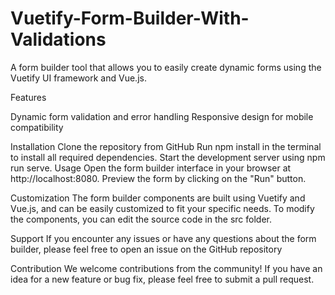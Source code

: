 # Vuetify-Form-Builder-With-Validations

A form builder tool that allows you to easily create dynamic forms using the Vuetify UI framework and Vue.js.

Features

Dynamic form validation and error handling
Responsive design for mobile compatibility

Installation
Clone the repository from GitHub
Run npm install in the terminal to install all required dependencies.
Start the development server using npm run serve.
Usage
Open the form builder interface in your browser at http://localhost:8080.
Preview the form by clicking on the "Run" button.

Customization
The form builder components are built using Vuetify and Vue.js, and can be easily customized to fit your specific needs. To modify the components, you can edit the source code in the src folder.

Support
If you encounter any issues or have any questions about the form builder, please feel free to open an issue on the GitHub repository

Contribution
We welcome contributions from the community! If you have an idea for a new feature or bug fix, please feel free to submit a pull request.
